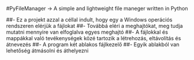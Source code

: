 #PyFileManager -> A simple and lightweight file maneger written in Python



##- Ez a projekt azzal a céllal indult, hogy egy a Windows operációs rendszeren elérjük a fájlokat
##- Továbbá eléri a meghajtókat, meg tudja mutatni mennyire van elfoglalva egyes meghajtó
##- A fájlokkal és mappákkal való tevékenységek közé tartozik a létrehozás, eltávolítás és átnevezés
##- A program két ablakos fájlkezelő
##- Egyik ablakból van lehetőség átmásolni és áthelyezni